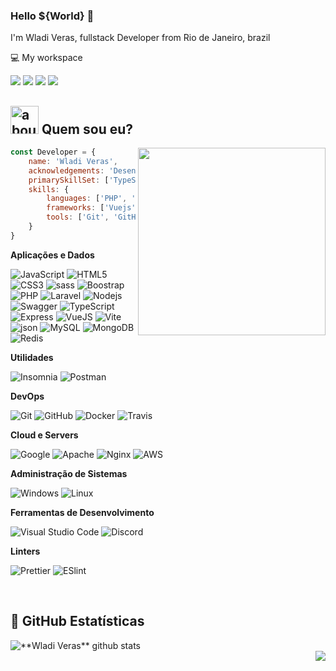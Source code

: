 ### Hello ${World} 👋

I'm Wladi Veras, fullstack Developer from Rio de Janeiro, brazil

:computer: My workspace
<br>

<p align="left">
  <a href="#" alt="Gmail">
  <img src="https://img.shields.io/badge/-Gmail-FF0000?style=flat-square&labelColor=FF0000&logo=gmail&logoColor=white&link=wladinart@gmail.com" /></a>

  <a href="#" alt="Linkedin">
  <img src="https://img.shields.io/badge/-Linkedin-0e76a8?style=flat-square&logo=Linkedin&logoColor=white&link=linkedin.com/in/wladiveras" /></a>

  <a href="#" alt="WhatsApp">
  <img src="https://img.shields.io/badge/-WhatsApp-25d366?style=flat-square&labelColor=25d366&logo=whatsapp&logoColor=white&link=https://api.whatsapp.com/send?phone=5521969098986&text=Ol%C3%A1%2C%20Wladi%2C%20preciso%20dos%20seus%20servi%C3%A7os."/></a>

  <a href="#" alt="Instagram">
  <img src="https://img.shields.io/badge/-Instagram-DF0174?style=flat-square&labelColor=DF0174&logo=instagram&logoColor=white&link=https://www.instagram.com/wladi_veras"/></a>
</p>  

## <img width="45" alt="about" src="https://raw.github.com/elizarov/elizarov/master/about.png"> Quem sou eu?

<img align="right" width="300" src="https://i2.wp.com/allhtaccess.info/wp-content/uploads/2018/03/programming.gif?fit=1281%2C716&ssl=1" />

```javascript
const Developer = {
    name: 'Wladi Veras',
    acknowledgements: 'Desenvolvedor FullStack',
    primarySkillSet: ['TypeScript', 'Vuejs', 'Node.js', 'Laravel', 'MySQL'],
    skills: {
        languages: ['PHP', 'JavaScript', 'TypeScript', 'Node.js', 'HTML', 'CSS'],
        frameworks: ['Vuejs', 'Laravel', 'express'],
        tools: ['Git', 'GitHub', 'Yarn', 'NPM', 'MongoDB Compass', 'DBeaver', 'Mysql Workbench'],
    }
}
```

**Aplicações e Dados**

  ![JavaScript](https://img.shields.io/badge/JavaScript-F7DF1E?style=for-the-badge&logo=javascript&logoColor=black)
  ![HTML5](https://img.shields.io/badge/HTML5-E34F26?style=for-the-badge&logo=html5&logoColor=white)
  ![CSS3](https://img.shields.io/badge/CSS3-1572B6?style=for-the-badge&logo=css3&logoColor=white)
  ![sass](https://img.shields.io/badge/Sass-CC6699?style=for-the-badge&logo=sass&logoColor=white)
  ![Boostrap](https://img.shields.io/badge/Bootstrap-563D7C?style=for-the-badge&logo=bootstrap&logoColor=white)
  ![PHP](https://img.shields.io/badge/PHP-777BB4?style=for-the-badge&logo=php&logoColor=white)
  ![Laravel](https://img.shields.io/badge/Laravel-FF2D20?style=for-the-badge&logo=laravel&logoColor=white)
  ![Nodejs](https://img.shields.io/badge/Node.js-43853D?style=for-the-badge&logo=node.js&logoColor=white)
  ![Swagger](https://img.shields.io/badge/Swagger-85EA2D?style=for-the-badge&logo=Swagger&logoColor=white)
  ![TypeScript](https://img.shields.io/badge/TypeScript-007ACC?style=for-the-badge&logo=typescript&logoColor=white)
  ![Express](https://img.shields.io/badge/Express.js-404D59?style=for-the-badge)
  ![VueJS](https://img.shields.io/badge/Vue.js-35495E?style=for-the-badge&logo=vue.js&logoColor=4FC08D)
  ![Vite](https://img.shields.io/badge/Vite-B73BFE?style=for-the-badge&logo=vite&logoColor=FFD62E)
  ![json](https://img.shields.io/badge/json-5E5C5C?style=for-the-badge&logo=json&logoColor=white)
  ![MySQL](https://img.shields.io/badge/MySQL-00000F?style=for-the-badge&logo=mysql&logoColor=white)
  ![MongoDB](https://img.shields.io/badge/MongoDB-4EA94B?style=for-the-badge&logo=mongodb&logoColor=white)
  ![Redis](https://img.shields.io/badge/Redis-D9281A?style=for-the-badge&logo=redis&logoColor=white)

**Utilidades**

  ![Insomnia](https://img.shields.io/badge/Insomnia-5849be?style=for-the-badge&logo=Insomnia&logoColor=white)
  ![Postman](https://img.shields.io/badge/Postman-FF6C37?style=for-the-badge&logo=Postman&logoColor=white)

**DevOps**
  
  ![Git](https://img.shields.io/badge/Git-E34F26?style=for-the-badge&logo=git&logoColor=white)
  ![GitHub](https://img.shields.io/badge/GitHub-100000?style=for-the-badge&logo=github&logoColor=white)
  ![Docker](https://img.shields.io/badge/Docker-2496ED?style=for-the-badge&logo=docker&logoColor=white)
  ![Travis](https://img.shields.io/badge/Travis-E4D766?style=for-the-badge&logo=travis&logoColor=white)

**Cloud e Servers**

  ![Google](https://img.shields.io/badge/Google_Cloud-4285F4?style=for-the-badge&logo=google-cloud&logoColor=white)
  ![Apache](https://img.shields.io/badge/Apache-CA2136?style=for-the-badge&logo=apache&logoColor=white)
  ![Nginx](https://img.shields.io/badge/Nginx-009639?style=for-the-badge&logo=nginx&logoColor=white)
  ![AWS](https://img.shields.io/badge/Amazon_AWS-232F3E?style=for-the-badge&logo=amazon-aws&logoColor=white)

**Administração de Sistemas**

  ![Windows](https://img.shields.io/badge/Windows-017AD7?style=for-the-badge&logo=windows&logoColor=white)
  ![Linux](https://img.shields.io/badge/Linux-E34F26?style=for-the-badge&logo=linux&logoColor=black)

**Ferramentas de Desenvolvimento**

  ![Visual Studio Code](https://img.shields.io/badge/Visual_Studio_Code-0078D4?style=for-the-badge&logo=visual%20studio%20code&logoColor=white)
  ![Discord](https://img.shields.io/badge/Discord-7289DA?style=for-the-badge&logo=discord&logoColor=white)

**Linters**

  ![Prettier](https://img.shields.io/badge/prettier-1A2C34?style=for-the-badge&logo=prettier&logoColor=F7BA3E)
  ![ESlint](https://img.shields.io/badge/eslint-3A33D1?style=for-the-badge&logo=eslint&logoColor=white)


<br/>

##  🚀 **GitHub Estatísticas**

<a href="https://github.com/wladiveras">
 <img align="left" src="https://github-readme-stats.vercel.app/api?username=wladiveras&show_icons=true&theme=dracula&line_height=27" alt="**Wladi Veras** github stats"/>
</a><br>
<a href="https://github.com/wladiveras">
  <img align="right" src="https://github-readme-stats.vercel.app/api/top-langs/?username=wladiveras&theme=dracula&hide_langs_below=1" />
</a>



[website]: https://codedev.ga/
[twitter]: https://twitter.com/SEUTWITTER
[youtube]: https://www.youtube.com/user/SEUYOUTUBE/
[instagram]: https://www.instagram.com/SEUINSTAGRAM/
[linkedin]: https://www.linkedin.com/in/SEULINKEDIN/
<br>
